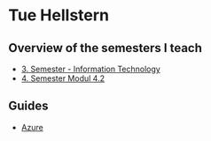 # Tue Hellstern
## Overview of the semesters I teach
- [3. Semester - Information Technology](./3sem/InformationTechnology.md)
- [4. Semester Modul 4.2](./4sem/modul-4-2.md)

## Guides
- [Azure](./azure/README.md)
